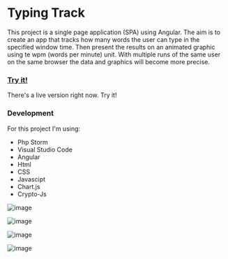 # Typing Track

This project is a single page application (SPA) using Angular. The aim is to create an app that tracks
how many words the user can type in the specified window time. Then present the results on an animated graphic using te wpm (words per minute) unit.
With multiple runs of the same user on the same browser the data and graphics will become more precise.

### [ Try it! ](https://adewyse.github.io/TypingTrack/)

There's a live version right now. Try it!


### Development
For this project I'm using:
* Php Storm
* Visual Studio Code
* Angular
* Html
* CSS
* Javascipt
* Chart.js
* Crypto-Js

![image](https://user-images.githubusercontent.com/67238559/224698173-add53f51-19fa-4b72-8768-9ea809c11b8c.png)

![image](https://user-images.githubusercontent.com/67238559/224698276-dc4f68b9-fd86-4868-abe8-8bc0d617cc22.png)

![image](https://user-images.githubusercontent.com/67238559/224698433-39d1d6da-ea02-47c5-a3c3-788c85855b95.png)

![image](https://user-images.githubusercontent.com/67238559/224698931-0ee04561-d00a-43b3-b624-100ed9ee37a7.png)





